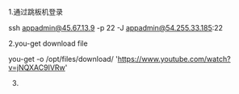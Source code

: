 1.通过跳板机登录

ssh appadmin@45.67.13.9 -p 22 -J appadmin@54.255.33.185:22

2.you-get download file

you-get -o /opt/files/download/ 'https://www.youtube.com/watch?v=jNQXAC9IVRw'

3.
